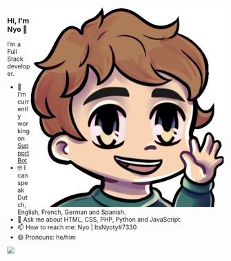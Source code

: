 <img align="right" src="https://github.com/ItsNyoty/ItsNyoty/blob/master/hi.png" alt="Emote from ItsNyoty" width=450px height=465px/>

### Hi, I'm Nyo 👋
I’m a Full Stack developer.
 

- 📱 I’m currently working on [SupportBot](https://github.com/Emerald-Services/SupportBot)
- 🤓 I can speak Dutch, English, French, German and Spanish.
- 💬 Ask me about HTML, CSS, PHP, Python and JavaScript.
- 📫 How to reach me: Nyo | ItsNyoty#7330
- 😄 Pronouns: he/him



![](https://komarev.com/ghpvc/?username=ItsNyoty)
